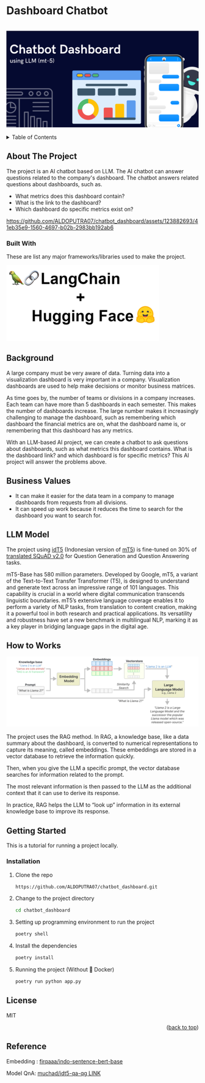 # Dashboard Chatbot

<br />
<div align="center">
  <a href="">
    <img src="static/chatbot-dashboard.png">
  </a>
</div>

<p></p>

<!-- TABLE OF CONTENTS -->
<details>
  <p>
  <summary>Table of Contents</summary>
  <ol>
    <li>
      <a href="#about-the-project">About The Project</a>
      <ul>
        <li><a href="#built-with">Built With</a></li>
      </ul>
    </li>
    <li><a href="#background">Background</a></li>
    <li><a href="#business-values">Business Values</a></li>
    <li><a href="#llm-model">LLM Model</a></li>
    <li><a href="#how-to-works">How to Works</a></li>
    <li>
      <a href="#getting-started">Getting Started</a>
      <ul>
        <li><a href="#installation">Installation</a></li>
      </ul>
    </li>
    <li><a href="#license">License</a></li>
    <li><a href="#Reference">Reference</a></li>
  </ol>
  </p>
</details>


<p></p>

<!-- ABOUT THE PROJECT -->
## About The Project

The project is an AI chatbot based on LLM. The AI chatbot can answer questions related to the company's dashboard. The chatbot answers related questions about dashboards, such as.
- What metrics does this dashboard contain?
- What is the link to the dashboard?
- Which dashboard do specific metrics exist on?


https://github.com/ALDOPUTRA07/chatbot_dashboard/assets/123882693/41eb35e9-1560-4697-b02b-2983bb192ab6



### Built With

These are list any major frameworks/libraries used to make the project.

<div>
  <a href="">
    <img src="static/build with.png" width="400">
  </a>
</div>

## Background
A large company must be very aware of data. Turning data into a visualization dashboard is very important in a company. Visualization dashboards are used to help make decisions or monitor business matrices.

As time goes by, the number of teams or divisions in a company increases. Each team can have more than 5 dashboards in each semester. This makes the number of dashboards increase. The large number makes it increasingly challenging to manage the dashboard, such as remembering which dashboard the financial metrics are on, what the dashboard name is, or remembering that this dashboard has any metrics.

With an LLM-based AI project, we can create a chatbot to ask questions about dashboards, such as what metrics this dashboard contains. What is the dashboard link? and which dashboard is for specific metrics? This AI project will answer the problems above.

## Business Values
- It can make it easier for the data team in a company to manage dashboards from requests from all divisions.
- It can speed up work because it reduces the time to search for the dashboard you want to search for.

## LLM Model
The project using [idT5](https://huggingface.co/muchad/idt5-base) (Indonesian version of [mT5](https://github.com/Wikidepia/indonesian_datasets/tree/master/question-answering/squad)) is fine-tuned on 30% of [translated SQuAD v2.0](https://github.com/Wikidepia/indonesian_datasets/tree/master/question-answering/squad) for Question Generation and Question Answering tasks.

mT5-Base has 580 million parameters. Developed by Google, mT5, a variant of the Text-to-Text Transfer Transformer (T5), is designed to understand and generate text across an impressive range of 101 languages. This capability is crucial in a world where digital communication transcends linguistic boundaries. mT5’s extensive language coverage enables it to perform a variety of NLP tasks, from translation to content creation, making it a powerful tool in both research and practical applications. Its versatility and robustness have set a new benchmark in multilingual NLP, marking it as a key player in bridging language gaps in the digital age.


## How to Works

<div align="center">
  <a href="">
    <img src="static/rag.jpg">
  </a>
</div>

The project uses the RAG method. In RAG, a knowledge base, like a data summary about the dashboard, is converted to numerical representations to capture its meaning, called embeddings. These embeddings are stored in a vector database to retrieve the information quickly.

Then, when you give the LLM a specific prompt, the vector database searches for information related to the prompt.

The most relevant information is then passed to the LLM as the additional context that it can use to derive its response.

In practice, RAG helps the LLM to “look up” information in its external knowledge base to improve its response.


<!-- GETTING STARTED -->
## Getting Started
This is a tutorial for running a project locally.

### Installation

1. Clone the repo
   ```sh
   https://github.com/ALDOPUTRA07/chatbot_dashboard.git
   ```
2. Change to the project directory
   ```sh
   cd chatbot_dashboard
   ```
3. Setting up programming environment to run the project
   ```sh
   poetry shell
   ```
4. Install the dependencies
   ```sh
   poetry install
   ```
5. Running the project (Without 🐳 Docker)
   ```sh
   poetry run python app.py
   ```

## License
MIT

<p align="right">(<a href="#automed-forecasting">back to top</a>)</p>

## Reference
Embedding : [firqaaa/indo-sentence-bert-base](https://huggingface.co/firqaaa/indo-sentence-bert-base)

Model QnA: [muchad/idt5-qa-qg LINK](https://huggingface.co/muchad/idt5-qa-qg) 
